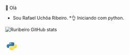 👋 Olá

* Sou Rafael Uchôa Ribeiro.
*👌 Iniciando com python.


![Ruribeiro GitHub stats](https://github-readme-stats.vercel.app/api?username=ruribeiro&show_icons=true&theme=dark) 

##
<img align="center" alt="ru-Python" height="30" width="40" src="https://raw.githubusercontent.com/devicons/devicon/master/icons/python/python-original.svg">

##                  
          
<!---
ruribeiro/ruribeiro is a ✨ special ✨ repository because its `README.md` (this file) appears on your GitHub profile.
You can click the Preview link to take a look at your changes.
--->

